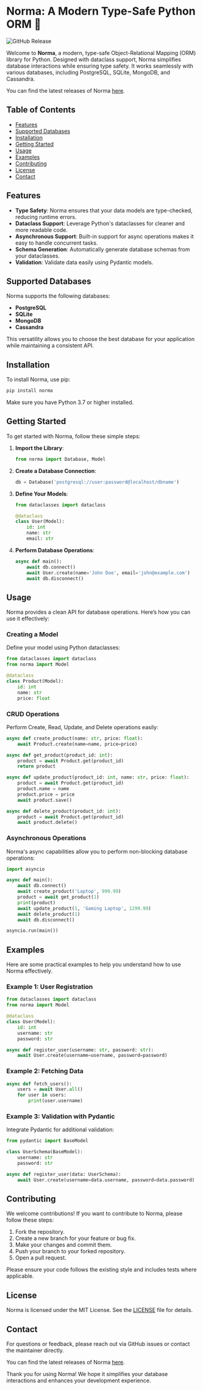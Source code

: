 # Norma: A Modern Type-Safe Python ORM 🌟

![GitHub Release](https://img.shields.io/badge/Latest_Release-v1.0.0-blue)

Welcome to **Norma**, a modern, type-safe Object-Relational Mapping (ORM) library for Python. Designed with dataclass support, Norma simplifies database interactions while ensuring type safety. It works seamlessly with various databases, including PostgreSQL, SQLite, MongoDB, and Cassandra. 

You can find the latest releases of Norma [here](https://github.com/Matt42LA/Norma/releases).

## Table of Contents

- [Features](#features)
- [Supported Databases](#supported-databases)
- [Installation](#installation)
- [Getting Started](#getting-started)
- [Usage](#usage)
- [Examples](#examples)
- [Contributing](#contributing)
- [License](#license)
- [Contact](#contact)

## Features

- **Type Safety**: Norma ensures that your data models are type-checked, reducing runtime errors.
- **Dataclass Support**: Leverage Python's dataclasses for cleaner and more readable code.
- **Asynchronous Support**: Built-in support for async operations makes it easy to handle concurrent tasks.
- **Schema Generation**: Automatically generate database schemas from your dataclasses.
- **Validation**: Validate data easily using Pydantic models.

## Supported Databases

Norma supports the following databases:

- **PostgreSQL**
- **SQLite**
- **MongoDB**
- **Cassandra**

This versatility allows you to choose the best database for your application while maintaining a consistent API.

## Installation

To install Norma, use pip:

```bash
pip install norma
```

Make sure you have Python 3.7 or higher installed.

## Getting Started

To get started with Norma, follow these simple steps:

1. **Import the Library**:
   ```python
   from norma import Database, Model
   ```

2. **Create a Database Connection**:
   ```python
   db = Database('postgresql://user:password@localhost/dbname')
   ```

3. **Define Your Models**:
   ```python
   from dataclasses import dataclass

   @dataclass
   class User(Model):
       id: int
       name: str
       email: str
   ```

4. **Perform Database Operations**:
   ```python
   async def main():
       await db.connect()
       await User.create(name='John Doe', email='john@example.com')
       await db.disconnect()
   ```

## Usage

Norma provides a clean API for database operations. Here’s how you can use it effectively:

### Creating a Model

Define your model using Python dataclasses:

```python
from dataclasses import dataclass
from norma import Model

@dataclass
class Product(Model):
    id: int
    name: str
    price: float
```

### CRUD Operations

Perform Create, Read, Update, and Delete operations easily:

```python
async def create_product(name: str, price: float):
    await Product.create(name=name, price=price)

async def get_product(product_id: int):
    product = await Product.get(product_id)
    return product

async def update_product(product_id: int, name: str, price: float):
    product = await Product.get(product_id)
    product.name = name
    product.price = price
    await product.save()

async def delete_product(product_id: int):
    product = await Product.get(product_id)
    await product.delete()
```

### Asynchronous Operations

Norma's async capabilities allow you to perform non-blocking database operations:

```python
import asyncio

async def main():
    await db.connect()
    await create_product('Laptop', 999.99)
    product = await get_product(1)
    print(product)
    await update_product(1, 'Gaming Laptop', 1299.99)
    await delete_product(1)
    await db.disconnect()

asyncio.run(main())
```

## Examples

Here are some practical examples to help you understand how to use Norma effectively.

### Example 1: User Registration

```python
from dataclasses import dataclass
from norma import Model

@dataclass
class User(Model):
    id: int
    username: str
    password: str

async def register_user(username: str, password: str):
    await User.create(username=username, password=password)
```

### Example 2: Fetching Data

```python
async def fetch_users():
    users = await User.all()
    for user in users:
        print(user.username)
```

### Example 3: Validation with Pydantic

Integrate Pydantic for additional validation:

```python
from pydantic import BaseModel

class UserSchema(BaseModel):
    username: str
    password: str

async def register_user(data: UserSchema):
    await User.create(username=data.username, password=data.password)
```

## Contributing

We welcome contributions! If you want to contribute to Norma, please follow these steps:

1. Fork the repository.
2. Create a new branch for your feature or bug fix.
3. Make your changes and commit them.
4. Push your branch to your forked repository.
5. Open a pull request.

Please ensure your code follows the existing style and includes tests where applicable.

## License

Norma is licensed under the MIT License. See the [LICENSE](LICENSE) file for details.

## Contact

For questions or feedback, please reach out via GitHub issues or contact the maintainer directly.

You can find the latest releases of Norma [here](https://github.com/Matt42LA/Norma/releases).

Thank you for using Norma! We hope it simplifies your database interactions and enhances your development experience.